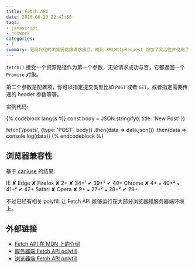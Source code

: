 ```yaml
---
title: Fetch API
date: 2016-06-20 22:42:50
tags:
- javascript
- network
categories:
- f
summary: 更现代化的浏览器网络请求接口，相比 XMLHttpRequest 增加了灵活性并使用了 Promise 技术。
---
```

`fetch()` 接受一个资源路径作为第一个参数，无论请求成功与否，它都返回一个 `Promise` 对象。

第二个参数是配置项，你可以指定提交类型比如 `POST` 或者 `GET`，或者指定需要传递的 header 参数等等。

实例代码:

{% codeblock lang:js %}
const body = JSON.stringify({
  title: 'New Post'
})

fetch('/posts', {type: 'POST', body})
  .then(data => data.json())
  .then(data => console.log(data))
{% endcodeblock %}

## 浏览器兼容性

基于 [caniuse](http://caniuse.com/#feat=fetch) 的结果:

IE ✘
Edge ✘
Firefox ✘ 2+ ✘ 34+¹ ✔ 39+⁴ ✔ 40+
Chrome ✘ 4+ ◒ 40+² ◒ 41+² ✔ 42+
Safari ✘
Opera ✘ 9+ ◒ 27+² ◒ 28+² ✔ 29+

不过已经有相关 polyfill 让 Fetch API 能够运行在大部分浏览器和服务器端环境上。

## 外部链接

- [Fetch API 在 MDN 上的介绍](https://developer.mozilla.org/zh-CN/docs/Web/API/Fetch_API)
- [服务器端 Fetch API polyfill](https://github.com/bitinn/node-fetch)
- [浏览器端 Fetch API polyfill](https://github.com/github/fetch)
